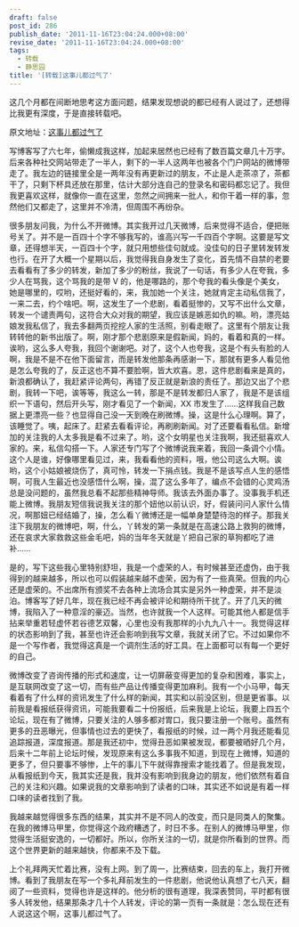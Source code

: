 ```yaml
---
draft: false
post_id: 286
publish_date: '2011-11-16T23:04:24.000+08:00'
revise_date: '2011-11-16T23:04:24.000+08:00'
tags:
  - 转载
  - 静思园
title: '[转载]这事儿都过气了'
---
```


这几个月都在间断地思考这方面问题，结果发现想说的都已经有人说过了，还想得比我更有深度，于是直接转载吧。

原文地址：[这事儿都过气了](http://blog.sina.com.cn/s/blog_4701280b0102dxmp.html)

写博客写了六七年，偷懒成我这样，加起来居然也已经有了数百篇文章几十万字。后来各种社交网站带走了一半人，剩下的一半人这两年也被各个门户网站的微博带走了。我左边的链接里全是一两年没有再更新过的朋友，不止是人走茶凉了，茶都干了，只剩下杯具还放在那里，估计大部分连自己的登录名和密码都忘记了。我但我更喜欢这样，就像你一直在这里，忽然之间拥来一批人，和你干着一样的事，忽然他们又都走了，这里并不冷清，但周围不再纷杂。

很多朋友问我，为什么不开微博。其实我开过几天微博，后来觉得不适合，便把账号关了。并不是一百四十个字不够我写的，谁高兴写一千四百个字啊。这要是写文章，还得想半天，一百四十个字，就只用想些佳句就成。没佳句的日子里转发转发也行。在开了大概一个星期以后，我觉得我自身发生了变化，首先情不自禁的老要去看看有了多少的转发，新加了多少的粉丝，我说了一句话，有多少人在夸我，多少人在骂我，这个骂我的是带 V 的，他是哪路的，那个夸我的看头像是个美女，她是哪里的，哎哟，还挺好看的，来，我加她一个关注，她就肯定主动私信我了，一来二去，约个啥吧。啊，这发生了一个悲剧，看着挺惨的，又写不出什么文章，转发一个谴责两句，这符合大众对我的期望，我应该是嫉恶如仇的嘛。哟，漂亮姑娘发我私信了，我去多翻两页挖挖人家的生活照，别看走眼了。这里有个朋友让我转转他的新书出版了。啊，刚才那个悲剧原来是假新闻，妈的，看着和真的一样。诶哟，这么多人夸我，我回个谢谢吧。对了，这个人也夸我，这是个有头有脸的人啊，我是不是不在他下面留言，而是转发他那条再感谢一下，那就有更多人看见他是怎么夸我的了，反正这也不算不要脸啊，皆大欢喜。恩，这件悲剧看来是真的，新浪都确认了，我赶紧评论两句，再错了反正就是新浪的责任了。那边又出了个悲剧，我转一下吧，诶等等，我这么一转，那是不是转发都归人家了，我是不是该组织一下语句，然后开头写，刚才看见了一个新闻，XX 市发生了……这样我自己数据上更漂亮一些？也显得自己没一天到晚在刷微博。操，这是什么心理啊。算了，该睡觉了。咦，起床了。赶紧去看看评论，再刷刷新闻。对了还要看看私信。新增加的关注我的人太多我是看不过来了。哟，这个女明星也关注我啊，我还挺喜欢人家的。来，私信勾搭一下。人家还专门写了个微博说我来着，我回一条调个小情。这个人是谁，好像哪里看见过，来，我看看他的资料，哦，他公司这么大啊。诶哟，这个小姑娘被烧伤了，真可怜，转发一下捐点钱。我是不是该写点人生的感悟啊，可我人生最近也没感悟什么啊，操，混了这么多年了，编点不会错的心灵鸡汤总是没问题的，虽然我总看不起那些精神导师。我该去外面办事了。没事我手机还能上微博。我朋友短信我说我关注的那个妞他以前认识，好，假装问问人家什么情况，啊那妞已经结婚了，操，怎么看丫微博还是一幅单身楚楚待泡的样子。那我关注下我朋友的微博吧，啊，什么，丫转发的第一条就是在高速公路上救狗的微博，还在哀求大家救救这些金毛吧，妈的当年冬天就是丫把自己家的草狗都吃了进补……

是的，写下这些我心里特别舒坦，我是一个虚荣的人，有时候甚至还虚伪，由于我得到的越来越多，所以也可以假装越来越不虚荣，因为有了一些真荣。但我的内心还是虚荣的。不出席所有颁奖不去各种上流场合其实是另外一种虚荣，并不是淡泊。博客写了好几年，现在我已经不再会被评论和期待所干扰了。开了几天的微博，我陷入了一种意淫的豪迈。当然，也许就我一个人这样。可能其他人都是信手拈来举重若轻虚怀若谷德艺双馨，心里也没有我那样的小九九八十一。我觉得这样的状态影响到了我，甚至也许还会影响到我写文章，我就关闭了它。不过如果你不是一个写作者，我觉得这真是一个调剂生活的好工具。在上面都可以有每一个更好的自己。

微博改变了咨询传播的形式和速度，让一切屏蔽变得更加的复杂和困难，事实上，是互联网改变了这一切，而有些产品让传播变得更加麻利。我有一个小马甲，每天看着有了什么样的资讯发生了什么样的新闻，其实和以前没区别，但是更省事。以前我是看报纸获得资讯，可能我要看二十份报纸，后来我是上论坛，我要上四五个论坛，现在有了微博，只要关注的人够多都对胃口，我只要注册一个账号。虽然有更多的丑恶曝光，但事情也过去的更快了，看报纸的时候，过一两个月我还能看见追踪报道，深度报道。那是我还初中，觉得丑恶如果被发现，都要被晒好几个月，后来十二年前上论坛时候，发现原来有这么多事我不知道，到现在上微博，知道的更多了，但只要事不够惨，上午的事儿下午就得靠搜索才能找着了。但是我发现，从看报纸到今天，我其实还是我，我并没有影响到我身边的朋友，他们依然有着自己的关注和兴趣。如果说我的文章影响到了读者的口味，其实还不如说是有着一样口味的读者找到了我。

我越来越觉得很多东西的结果，其实并不是不同人的改变，而只是同类人的聚集。在我的微博马甲里，你觉得这个政府糟透了，时日不多。在别人的微博马甲里，你觉得生活挺安逸的，一切都好。所以，你所关注的一切，就是你所看到的世界。而这个世界更新的越来越快，你都来不及下载。

上个礼拜两天忙着比赛，没有上网。到了周一，比赛结束，回去的车上，我打开微博。看到了我朋友在写一个多礼拜前发生的一件悲剧，他说他认真想了七八天，翻阅了一些资料，觉得也许是这样的。他分析的很有道理，我深表赞同，平时都有很多人转发他，结果那条才几十个人转发，评论的第一页有一条就是：怎么现在还有人说这这个啊，这事儿都过气了。
